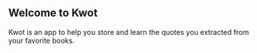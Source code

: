 ## Welcome to Kwot

Kwot is an app to help you store and learn the quotes you extracted from your favorite books.
